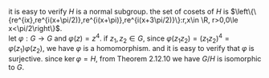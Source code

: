 it is easy to verify $H$ is a normal subgroup. the set of cosets of $H$ is $\left\{\{re^{ix},re^{i(x+\pi/2)},re^{i(x+\pi)},re^{i(x+3\pi/2)}\}:r,x\in \R, r>0,0\le x<\pi/2\right\}$.  
let $\varphi: G\to G$ and $\varphi(z)=z^4$. if $z_1,z_2\in G$, since $\varphi(z_1z_2)=(z_1z_2)^4=\varphi(z_1)\varphi(z_2)$, we have $\varphi$ is a homomorphism. and it is easy to verify that $\varphi$ is surjective. since $\ker \varphi=H$, from Theorem $2.12.10$ we have $G/H$ is isomorphic to $G$. 